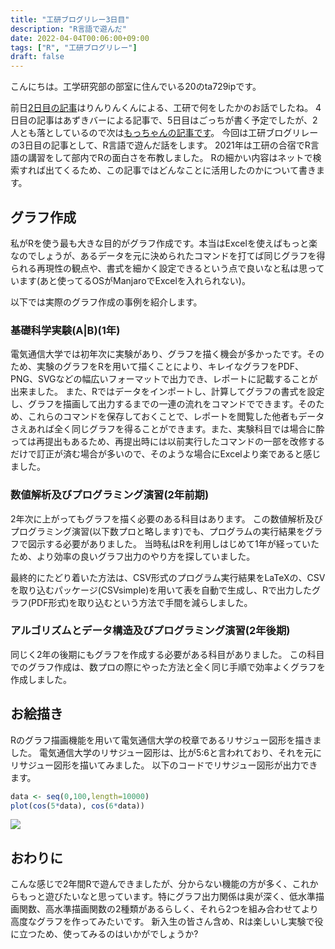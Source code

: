 ```yaml
---
title: "工研ブログリレー3日目"
description: "R言語で遊んだ"
date: 2022-04-04T00:06:00+09:00
tags: ["R", "工研ブログリレー"]
draft: false
---
```


こんにちは。工学研究部の部室に住んでいる20のta729ipです。

前日[2日目の記事](https://lnln.dev/blog/2022/04/02/%E5%B7%A5%E7%A0%94%E6%96%B0%E6%AD%93%E3%83%96%E3%83%AD%E3%82%B0%E3%83%AA%E3%83%AC%E3%83%BC2022/)はりんりんくんによる、工研で何をしたかのお話でしたね。
4日目の記事はあずきバーによる記事で、5日目はごっちが書く予定でしたが、2人とも落としているので次は[もっちゃんの記事です](https://mocchan.dev/koken/koken-blog-relay-2022-day6/)。
今回は工研ブログリレーの3日目の記事として、R言語で遊んだ話をします。
2021年は工研の合宿でR言語の講習をして部内でRの面白さを布教しました。
Rの細かい内容はネットで検索すれば出てくるため、この記事ではどんなことに活用したのかについて書きます。

## グラフ作成
私がRを使う最も大きな目的がグラフ作成です。本当はExcelを使えばもっと楽なのでしょうが、あるデータを元に決められたコマンドを打てば同じグラフを得られる再現性の観点や、書式を細かく設定できるという点で良いなと私は思っています(あと使ってるOSがManjaroでExcelを入れられない)。

以下では実際のグラフ作成の事例を紹介します。

### 基礎科学実験(A|B)(1年)
電気通信大学では初年次に実験があり、グラフを描く機会が多かったです。そのため、実験のグラフをRを用いて描くことにより、キレイなグラフをPDF、PNG、SVGなどの幅広いフォーマットで出力でき、レポートに記載することが出来ました。
また、Rではデータをインポートし、計算してグラフの書式を設定し、グラフを描画して出力するまでの一連の流れをコマンドでできます。そのため、これらのコマンドを保存しておくことで、レポートを閲覧した他者もデータさえあれば全く同じグラフを得ることができます。また、実験科目では場合に酔っては再提出もあるため、再提出時には以前実行したコマンドの一部を改修するだけで訂正が済む場合が多いので、そのような場合にExcelより楽であると感じました。

### 数値解析及びプログラミング演習(2年前期)
2年次に上がってもグラフを描く必要のある科目はあります。
この数値解析及びプログラミング演習(以下数プロと略します)でも、プログラムの実行結果をグラフで図示する必要がありました。
当時私はRを利用しはじめて1年が経っていたため、より効率の良いグラフ出力のやり方を探していました。

最終的にたどり着いた方法は、CSV形式のプログラム実行結果をLaTeXの、CSVを取り込むパッケージ(CSVsimple)を用いて表を自動で生成し、Rで出力したグラフ(PDF形式)を取り込むという方法で手間を減らしました。

### アルゴリズムとデータ構造及びプログラミング演習(2年後期)
同じく2年の後期にもグラフを作成する必要がある科目がありました。
この科目でのグラフ作成は、数プロの際にやった方法と全く同じ手順で効率よくグラフを作成しました。

## お絵描き
Rのグラフ描画機能を用いて電気通信大学の校章であるリサジュー図形を描きました。
電気通信大学のリサジュー図形は、比が5:6と言われており、それを元にリサジュー図形を描いてみました。
以下のコードでリサジュー図形が出力できます。
```R
data <- seq(0,100,length=10000)
plot(cos(5*data), cos(6*data))
```
![](/graph.png)
## おわりに
こんな感じで2年間Rで遊んできましたが、分からない機能の方が多く、これからもっと遊びたいなと思っています。特にグラフ出力関係は奥が深く、低水準描画関数、高水準描画関数の2種類があるらしく、それら2つを組み合わせてより高度なグラフを作ってみたいです。
新入生の皆さん含め、Rは楽しいし実験で役に立つため、使ってみるのはいかがでしょうか?
